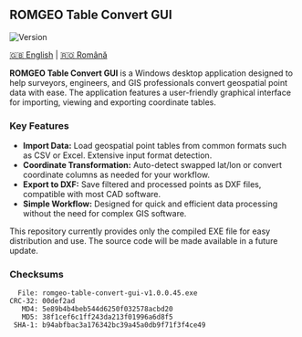 ## ROMGEO Table Convert GUI
![Version](https://img.shields.io/badge/version-v1.0.0-blue.svg)

[🇬🇧 English](README.md) | [🇷🇴 Română](README_RO.md)

**ROMGEO Table Convert GUI** is a Windows desktop application designed to help surveyors, engineers, and GIS professionals convert geospatial point data with ease. The application features a user-friendly graphical interface for importing, viewing and exporting coordinate tables.

### Key Features

- **Import Data:** Load geospatial point tables from common formats such as CSV or Excel. Extensive input format detection.
- **Coordinate Transformation:** Auto-detect swapped lat/lon or convert coordinate columns as needed for your workflow.
- **Export to DXF:** Save filtered and processed points as DXF files, compatible with most CAD software.
- **Simple Workflow:** Designed for quick and efficient data processing without the need for complex GIS software.

This repository currently provides only the compiled EXE file for easy distribution and use. The source code will be made available in a future update.

### Checksums
```
  File: romgeo-table-convert-gui-v1.0.0.45.exe
CRC-32: 00def2ad
   MD4: 5e89b4b4beb544d6250f032578acbd20
   MD5: 38f1cef6c1ff243da213f01996a6d8f5
 SHA-1: b94abfbac3a176342bc39a45a0db9f71f3f4ce49
```
